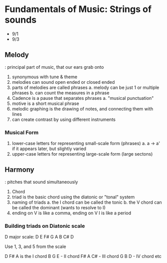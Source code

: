 # Fundamentals of Music: Strings of sounds

- 9/1
- 9/3

## Melody

: principal part of music, that our ears grab onto

1. synonymous with tune & theme
2. melodies can sound open ended or closed ended
3. parts of melodies are called phrases
    a. melody can be just 1 or multiple phrases
    b. can count the measures in a phrase
4. Cadence is a pause that separates phrases
    a. "musical punctuation"
5. motive is a short musical phrase
6. melodic graphing is the drawing of notes, and connecting them with lines
7. can create contrast by using different instruments

### Musical Form

1. lower-case letters for representing small-scale form (phrases)
    a. a -> a' if it appears later, but slightly varied
2. upper-case letters for representing large-scale form (large sectons)

## Harmony

: pitches that sound simultaneously

1. Chord
2. triad is the basic chord using the diatonic or "tonal" system
3. naming of triads
    a. the I chord can be called the tonic
    b. the V chord can be called the dominant (wants to resolve to I)
4. ending on V is like a comma, ending on V I is like a period

### Building triads on Diatonic scale

D major scale: D E F# G A B C# D

Use 1, 3, and 5 from the scale

D F# A is the I chord
B G E       - II chord
F# A C#     - III chord
G B D       - IV chord
etc
